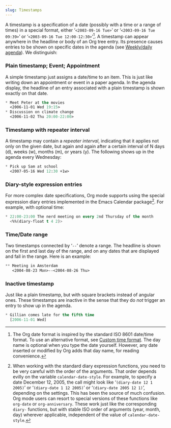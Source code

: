 ```yaml
---
slug: Timestamps
---
```


A timestamp is a specification of a date (possibly with a time or a range of times) in a special format, either ‘`<2003-09-16 Tue>`’ or ‘`<2003-09-16 Tue 09:39>`’ or ‘`<2003-09-16 Tue 12:00-12:30>`’[^1]. A timestamp can appear anywhere in the headline or body of an Org tree entry. Its presence causes entries to be shown on specific dates in the agenda (see [Weekly/daily agenda](/docs/org/Weekly_002fdaily-agenda)). We distinguish:

### Plain timestamp; Event; Appointment

A simple timestamp just assigns a date/time to an item. This is just like writing down an appointment or event in a paper agenda. In the agenda display, the headline of an entry associated with a plain timestamp is shown exactly on that date.

```lisp
* Meet Peter at the movies
  <2006-11-01 Wed 19:15>
* Discussion on climate change
  <2006-11-02 Thu 20:00-22:00>
```

### Timestamp with repeater interval

A timestamp may contain a *repeater interval*, indicating that it applies not only on the given date, but again and again after a certain interval of N days (d), weeks (w), months (m), or years (y). The following shows up in the agenda every Wednesday:

```lisp
* Pick up Sam at school
  <2007-05-16 Wed 12:30 +1w>
```

### Diary-style expression entries

For more complex date specifications, Org mode supports using the special expression diary entries implemented in the Emacs Calendar package[^2]. For example, with optional time:

```lisp
* 22:00-23:00 The nerd meeting on every 2nd Thursday of the month
  <%%(diary-float t 4 2)>
```

### Time/Date range

Two timestamps connected by ‘`--`’ denote a range. The headline is shown on the first and last day of the range, and on any dates that are displayed and fall in the range. Here is an example:

```lisp
** Meeting in Amsterdam
   <2004-08-23 Mon>--<2004-08-26 Thu>
```

### Inactive timestamp

Just like a plain timestamp, but with square brackets instead of angular ones. These timestamps are inactive in the sense that they do *not* trigger an entry to show up in the agenda.

```lisp
* Gillian comes late for the fifth time
  [2006-11-01 Wed]
```

[^1]: The Org date format is inspired by the standard ISO 8601 date/time format. To use an alternative format, see [Custom time format](/docs/org/Custom-time-format). The day name is optional when you type the date yourself. However, any date inserted or modified by Org adds that day name, for reading convenience.

[^2]: When working with the standard diary expression functions, you need to be very careful with the order of the arguments. That order depends evilly on the variable `calendar-date-style`. For example, to specify a date December 12, 2005, the call might look like ‘`(diary-date 12 1 2005)`’ or ‘`(diary-date 1 12 2005)`’ or ‘`(diary-date 2005 12 1)`’, depending on the settings. This has been the source of much confusion. Org mode users can resort to special versions of these functions like `org-date` or `org-anniversary`. These work just like the corresponding `diary-` functions, but with stable ISO order of arguments (year, month, day) wherever applicable, independent of the value of `calendar-date-style`.
